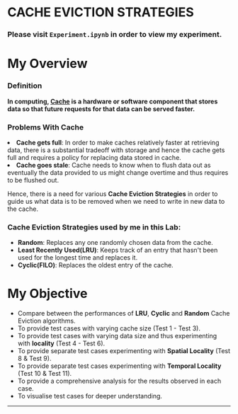 # CACHE EVICTION STRATEGIES

### Please visit ```Experiment.ipynb``` in order to view my experiment.

# My Overview

### Definition

<b>In computing, <u>Cache</u> is a hardware or software component that stores data so that future requests for that data can be served faster. </b>
    
### Problems With Cache
    
<li><b>Cache gets full</b>: In order to make caches relatively faster at retrieving data, there is a substantial tradeoff with storage and hence the cache gets full and requires a policy for replacing data stored in cache.</li>
  
<li><b>Cache goes stale</b>: Cache needs to know when to flush data out as eventually the data provided to us might change overtime and thus requires to be flushed out. </li>
   
</ul>

Hence, there is a need for various <b>Cache Eviction Strategies</b> in order to guide us what data is to be removed when we need to write in new data to the cache.

### Cache Eviction Strategies used by me in this Lab:
  
 <ul>
     <li><b>Random</b>: Replaces any one randomly chosen data from the cache.</li>
     <li><b>Least Recently Used(LRU)</b>: Keeps track of an entry that hasn't been used for the longest time and replaces it.</li>
     <li><b>Cyclic(FILO)</b>: Replaces the oldest entry of the cache.</li></ul>
     
 # My Objective
   
   <ul>
        <li>Compare between the performances of <b>LRU</b>, <b>Cyclic</b> and <b>Random</b> Cache Eviction algorithms.</li>
        <li>To provide test cases with varying cache size (Test 1 - Test 3).</li>
        <li>To provide test cases with varying data size and thus experimenting with <b>locality</b> (Test 4 - Test 6).</li>
        <li>To provide separate test cases experimenting with <b>Spatial Locality</b> (Test 8 & Test 9).</li>
        <li>To provide separate test cases experimenting with <b>Temporal Locality</b> (Test 10 & Test 11).</li>
        <li>To provide a comprehensive analysis for the results observed in each case.</li>
        <li>To visualise test cases for deeper understanding.</li></ul>     
    <hr><br>



